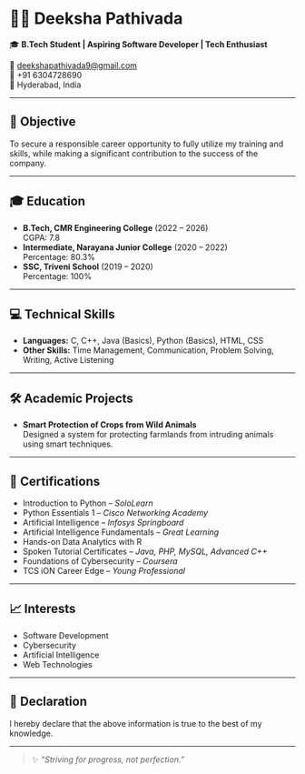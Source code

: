 # 👩‍💻 Deeksha Pathivada

🎓 **B.Tech Student | Aspiring Software Developer | Tech Enthusiast**

📧 deekshapathivada9@gmail.com  
📱 +91 6304728690  
📍 Hyderabad, India

---

## 🧭 Objective

To secure a responsible career opportunity to fully utilize my training and skills, while making a significant contribution to the success of the company.

---

## 🎓 Education

- **B.Tech, CMR Engineering College** (2022 – 2026)  
  CGPA: 7.8 
- **Intermediate, Narayana Junior College** (2020 – 2022)  
  Percentage: 80.3%  
- **SSC, Triveni School** (2019 – 2020)  
  Percentage: 100%  

---

## 💻 Technical Skills

- **Languages:** C, C++, Java (Basics), Python (Basics), HTML, CSS
- **Other Skills:** Time Management, Communication, Problem Solving, Writing, Active Listening

---

## 🛠 Academic Projects

- **Smart Protection of Crops from Wild Animals**  
  Designed a system for protecting farmlands from intruding animals using smart techniques.

---

## 📜 Certifications

- Introduction to Python – *SoloLearn*
- Python Essentials 1 – *Cisco Networking Academy*
- Artificial Intelligence – *Infosys Springboard*
- Artificial Intelligence Fundamentals – *Great Learning*
- Hands-on Data Analytics with R
- Spoken Tutorial Certificates – *Java, PHP, MySQL, Advanced C++*
- Foundations of Cybersecurity – *Coursera*
- TCS iON Career Edge – *Young Professional*

---

## 📈 Interests

- Software Development  
- Cybersecurity  
- Artificial Intelligence  
- Web Technologies  

---

## 📌 Declaration

I hereby declare that the above information is true to the best of my knowledge.

---

> ✨ *“Striving for progress, not perfection.”*
